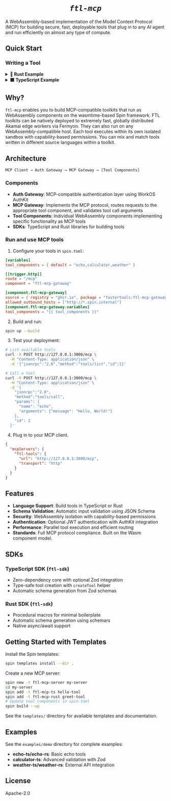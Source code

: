 <div align="center">

# *`ftl-mcp`*

</div>

A WebAssembly-based implementation of the Model Context Protocol (MCP) for building secure, fast, deployable tools that plug in to any AI agent and run efficiently on almost any type of compute.

## Quick Start

### Writing a Tool

<details>
<summary><strong>🦀 Rust Example</strong></summary>

```rust
use ftl_sdk::{tool, ToolResponse};
use serde::Deserialize;
use schemars::JsonSchema;

#[derive(Deserialize, JsonSchema)]
struct EchoInput {
    /// The message to echo back to the caller, verbatim
    message: String
}

/// Echo the message back to the caller
#[tool]
fn echo_rs(input: EchoInput) -> ToolResponse {
    ToolResponse::text(format!("Echo: {}", input.message))
}

```
</details>

<details>
<summary><strong>🟦 TypeScript Example</strong></summary>

```typescript
import { createTool, ToolResponse } from 'ftl-sdk'
import { z } from 'zod'

// Define the schema using Zod
const EchoInputSchema = z.object({
  message: z.string().describe('The message to echo back to the caller, verbatim')
})

// Derive TypeScript type from the schema
type EchoInput = z.infer<typeof EchoInputSchema>

const echo = createTool<EchoInput>({
  metadata: {
    name: 'echo_ts',
    title: 'Echo TS',
    description: 'Echo the message back to the caller',
    // Using Zod v4's native JSON Schema conversion
    inputSchema: z.toJSONSchema(EchoInputSchema)
  },
  handler: async (input) => {
    // Input is pre-validated
    return ToolResponse.text(`Echo: ${input.message}`)
  }
})

//@ts-ignore
addEventListener('fetch', (event: FetchEvent) => {
  event.respondWith(echo(event.request))
})
```
</details>

## Why?

`ftl-mcp` enables you to build MCP-compatible toolkits that run as WebAssembly components on the wasmtime-based Spin framework. FTL toolkits can be natively deployed to extremely fast, globally distributed Akamai edge workers via Fermyon. They can also run on any WebAssembly-compatible host. Each tool executes within its own isolated sandbox with capability-based permissions. You can mix and match tools written in different source languages within a toolkit.

## Architecture

```
MCP Client → Auth Gateway → MCP Gateway → [Tool Components]
```

### Components

- **Auth Gateway**: MCP-compatible authentication layer using WorkOS AuthKit
- **MCP Gateway**: Implements the MCP protocol, routes requests to the appropriate tool component, and validates tool call arguments
- **Tool Components**: Individual WebAssembly components implementing specific functionality as MCP tools
- **SDKs**: TypeScript and Rust libraries for building tools

### Run and use MCP tools

1. Configure your tools in `spin.toml`:
```toml
[variables]
tool_components = { default = "echo,calculator,weather" }

[[trigger.http]]
route = "/mcp"
component = "ftl-mcp-gateway"

[component.ftl-mcp-gateway]
source = { registry = "ghcr.io", package = "fastertools:ftl-mcp-gateway", version = "0.0.3" }
allowed_outbound_hosts = ["http://*.spin.internal"]
[component.ftl-mcp-gateway.variables]
tool_components = "{{ tool_components }}"
```

2. Build and run:
```bash
spin up --build
```

3. Test your deployment:
```bash
# List available tools
curl -X POST http://127.0.0.1:3000/mcp \
  -H "Content-Type: application/json" \
  -d '{"jsonrpc":"2.0","method":"tools/list","id":1}'

# Call a tool
curl -X POST http://127.0.0.1:3000/mcp \
  -H "Content-Type: application/json" \
  -d '{
    "jsonrpc":"2.0",
    "method":"tools/call",
    "params": {
      "name": "echo",
      "arguments": {"message": "Hello, World!"}
    },
    "id": 2
  }'
```

4. Plug in to your MCP client.
```json
{
  "mcpServers": {
    "ftl-tools": {
      "url": "http://127.0.0.1:3000/mcp",
      "transport": "http"
    }
  }
}
```

## Features

- **Language Support**: Build tools in TypeScript or Rust
- **Schema Validation**: Automatic input validation using JSON Schema
- **Security**: WebAssembly isolation with capability-based permissions
- **Authentication**: Optional JWT authentication with AuthKit integration
- **Performance**: Parallel tool execution and efficient routing
- **Standards**: Full MCP protocol compliance. Built on the Wasm component model.

## SDKs

### TypeScript SDK (`ftl-sdk`)
- Zero-dependency core with optional Zod integration
- Type-safe tool creation with `createTool` helper
- Automatic schema generation from Zod schemas

### Rust SDK (`ftl-sdk`)
- Procedural macros for minimal boilerplate
- Automatic schema generation using schemars
- Native async/await support

## Getting Started with Templates

Install the Spin templates:
```bash
spin templates install --dir .
```

Create a new MCP server:
```bash
spin new -t ftl-mcp-server my-server
cd my-server
spin add -t ftl-mcp-ts hello-tool
spin add -t ftl-mcp-rust greet-tool
# Update tool_components in spin.toml
spin build --up
```

See the `templates/` directory for available templates and documentation.

## Examples

See the `examples/demo` directory for complete examples:
- **echo-ts/echo-rs**: Basic echo tools
- **calculator-ts**: Advanced validation with Zod
- **weather-ts/weather-rs**: External API integration

## License

Apache-2.0